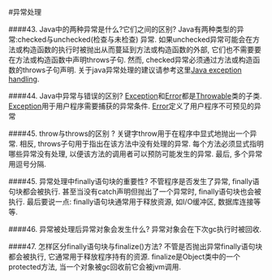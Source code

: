 #异常处理 

####43. Java中的两种异常是什么?它们之间的区别?
Java有两种类型的异常:checked与unchecked(检查与未检查) 异常. 如果unchecked异常可能会在方法或构造函数的执行时被抛出从而蔓延到方法或构造函数的外部, 它们也不需要要在方法或构造函数中声明throws子句. 然而, checked异常必须通过方法或构造函数的throws子句声明. 关于java异常处理的建议请参考这里[Java exception handling](http://www.javacodegeeks.com/2013/07/java-exception-handling-tutorial-with-examples-and-best-practices.html).

####44. Java中异常与错误的区别?
[Exception](http://docs.oracle.com/javase/7/docs/api/java/lang/Exception.html)和[Error](http://docs.oracle.com/javase/7/docs/api/java/lang/Error.html)都是[Throwable](http://docs.oracle.com/javase/7/docs/api/java/lang/Throwable.html)类的子类. [Exception](http://docs.oracle.com/javase/7/docs/api/java/lang/Exception.html)用于用户程序需要捕获的异常条件. [Error](http://docs.oracle.com/javase/7/docs/api/java/lang/Error.html)定义了用户程序不可预见的异常

####45. throw与throws的区别 ?
关键字throw用于在程序中显式地抛出一个异常. 相反, throws子句用于指出在该方法中没有处理的异常. 每个方法必须显式指明哪些异常没有处理, 以便该方法的调用者可以预防可能发生的异常. 最后, 多个异常用逗号分隔.

####45. 异常处理中finally语句块的重要性?
不管程序是否发生了异常, finally语句块都会被执行. 甚至当没有catch声明但抛出了一个异常时, finally语句块也会被执行. 最后要说一点: finally语句块通常用于释放资源, 如I/O缓冲区, 数据库连接等等.

####46. 异常被处理后异常对象会发生什么?
异常对象会在下次gc执行时被回收.

####47. 怎样区分finally语句块与finalize()方法?
不管是否抛出异常finally语句块都会被执行, 它通常用于释放程序持有的资源. finalize是Object类中的一个protected方法, 当一个对象被gc回收前它会被jvm调用.